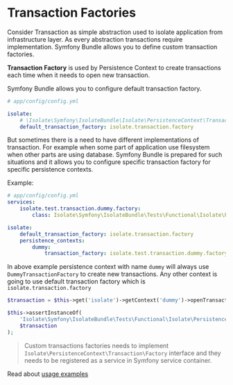 # Transaction Factories

Consider Transaction as simple abstraction used to isolate application from infrastructure layer.
As every abstraction transactions require implementation. Symfony Bundle allows you to define custom transaction factories.

**Transaction Factory** is used by Persistence Context to create transactions each time when it needs to open new transaction.


Symfony Bundle allows you to configure default transaction factory.

```yml
# app/config/config.yml

isolate:
    # \Isolate\Symfony\IsolateBundle\Isolate\PersistenceContext\Transaction\IsolateFactory
    default_transaction_factory: isolate.transaction.factory
```

But sometimes there is a need to have different implementations of transaction. For example when some part of application
use filesystem when other parts are using database.
Symfony Bundle is prepared for such situations and it allows you to configure specific transaction factory
for specific persistence contexts.

Example:

```yml
# app/config/config.yml
services:
    isolate.test.transaction.dummy.factory:
        class: Isolate\Symfony\IsolateBundle\Tests\Functional\Isolate\PersistenceContext\Transaction\DummyTransactionFactory

isolate:
    default_transaction_factory: isolate.transaction.factory
    persistence_contexts:
        dummy:
            transaction_factory: isolate.test.transaction.dummy.factory

```

In above example persistence context with name ``dummy`` will always use ``DummyTransactionFactory`` to create new
transactions. Any other context is going to use default transaction factory which is ``isolate.transaction.factory``

```php
$transaction = $this->get('isolate')->getContext('dummy')->openTransaction();

$this->assertInstanceOf(
    'Isolate\Symfony\IsolateBundle\Tests\Functional\Isolate\PersistenceContext\Transaction\DummyTransaction',
    $transaction
);
```

> Custom transactions factories needs to implement
> ``Isolate\PersistenceContext\Transaction\Factory`` interface
> and they needs to be registered as a service in Symfony service container.

Read about [usage examples](usage-examples.md)
